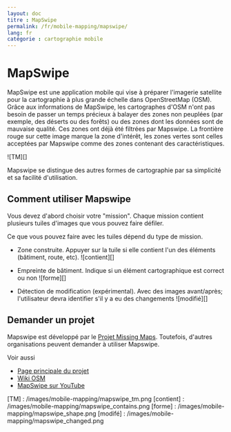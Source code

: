 ```yaml
---
layout: doc
titre : MapSwipe
permalink: /fr/mobile-mapping/mapswipe/
lang: fr
catégorie : cartographie mobile
---
```


MapSwipe
==============

MapSwipe est une application mobile qui vise à préparer l'imagerie satellite pour la cartographie à plus grande échelle dans OpenStreetMap (OSM). Grâce aux informations de MapSwipe, les cartographes d'OSM n'ont pas besoin de passer un temps précieux à balayer des zones non peuplées (par exemple, des déserts ou des forêts) ou des zones dont les données sont de mauvaise qualité. Ces zones ont déjà été filtrées par Mapswipe. La frontière rouge sur cette image marque la zone d'intérêt, les zones vertes sont celles acceptées par Mapswipe comme des zones contenant des caractéristiques.

![TM][]

Mapswipe se distingue des autres formes de cartographie par sa simplicité et sa facilité d'utilisation.

## Comment utiliser Mapswipe

Vous devez d'abord choisir votre "mission". Chaque mission contient plusieurs tuiles d'images que vous pouvez faire défiler.

Ce que vous pouvez faire avec les tuiles dépend du type de mission.

- Zone construite. Appuyer sur la tuile si elle contient l'un des éléments (bâtiment, route, etc).
 ![contient][]

- Empreinte de bâtiment. Indique si un élément cartographique est correct ou non
 ![forme][]

- Détection de modification (expérimental). Avec des images avant/après; l'utilisateur devra identifier s'il y a eu des changements
 ![modifié][]

## Demander un projet

Mapswipe est développé par le [Projet Missing Maps](https://www.missingmaps.org/). Toutefois, d'autres organisations peuvent demander à utiliser Mapswipe.

Voir aussi

- [Page principale du projet](https://mapswipe.org/en/about.html)
- [Wiki OSM](https://wiki.openstreetmap.org/wiki/MapSwipe)
- [MapSwipe sur YouTube](https://youtu.be/mwRdtnfFcUw)


[TM] :       /images/mobile-mapping/mapswipe_tm.png
[contient] : /images/mobile-mapping/mapswipe_contains.png
[forme] :    /images/mobile-mapping/mapswipe_shape.png
[modifé] :  /images/mobile-mapping/mapswipe_changed.png
